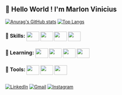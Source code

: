 ## 👋 Hello World ! I'm Marlon Vinicius


[![Anurag's GitHub stats](https://github-readme-stats.vercel.app/api?username=marlon-vinicius&count_private=true&show_icons=true&theme=github_dark)](https://github.com/anuraghazra/github-readme-stats)
[![Top Langs](https://github-readme-stats.vercel.app/api/top-langs/?username=marlon-vinicius&layout=compact&theme=github_dark)](https://github.com/anuraghazra/github-readme-stats)

<div style:"display: inline_block">

 <h3>
🚀 Skills: <img align="center" height="30" width="40" src="https://cdn.jsdelivr.net/gh/devicons/devicon/icons/html5/html5-original.svg" />
            <img align="center" height="30" width="40" src="https://cdn.jsdelivr.net/gh/devicons/devicon/icons/css3/css3-original.svg" />
            <img align="center" height="30" width="40" src="https://cdn.jsdelivr.net/gh/devicons/devicon/icons/bootstrap/bootstrap-original.svg" />
            <img align="center" height="30" width="40" src="https://cdn.jsdelivr.net/gh/devicons/devicon/icons/java/java-original.svg" />
            
 </div>      
 <div style:"display: inline_block">
 <h3>
 📘 Learning: <img align="center" height="30" width="40" src="https://cdn.jsdelivr.net/gh/devicons/devicon/icons/javascript/javascript-original.svg" />
              <img align="center" height="30" width="40" src="https://cdn.jsdelivr.net/gh/devicons/devicon/icons/nodejs/nodejs-original.svg" />
              <img align="center" height="30" width="40" src="https://cdn.jsdelivr.net/gh/devicons/devicon/icons/python/python-original.svg" />
              <img align="center" height="30" width="40" src="https://cdn.jsdelivr.net/gh/devicons/devicon/icons/php/php-original.svg" />
</h3>
</div>      
<div style:"display: inline_block">
<h3>             
🧰 Tools: <img align="center" height="30" width="40" src="https://cdn.jsdelivr.net/gh/devicons/devicon/icons/spring/spring-original.svg" />
           <img align="center" height="30" width="40" src="https://cdn.jsdelivr.net/gh/devicons/devicon/icons/mysql/mysql-original.svg" />
           <img align="center" height="30" width="40" src="https://cdn.jsdelivr.net/gh/devicons/devicon/icons/git/git-original.svg" />           
</h3>
</div>

##

<div>

[![LinkedIn](https://img.shields.io/badge/LinkedIn-0077B5?style=for-the-badge&logo=linkedin&logoColor=white)](https://www.linkedin.com/in/marlon-vinicius-souza-30417a195/)
[![Gmail](https://img.shields.io/badge/Gmail-D14836?style=for-the-badge&logo=gmail&logoColor=white)](mailto:marlon.vinicius2@gmail.com)
[![Instagram](https://img.shields.io/badge/Instagram-E4405F?style=for-the-badge&logo=instagram&logoColor=white)](https://www.instagram.com/marlon_vinicius/)

</div>
